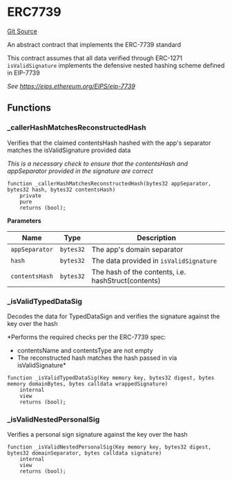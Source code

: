 # ERC7739
[Git Source](https://github.com/Uniswap/minimal-delegation/blob/8189d62a80ed3ac2bd308849641dca52350f024a/src/ERC7739.sol)

An abstract contract that implements the ERC-7739 standard

This contract assumes that all data verified through ERC-1271 `isValidSignature` implements the defensive nested hashing scheme defined in EIP-7739

*See https://eips.ethereum.org/EIPS/eip-7739*


## Functions
### _callerHashMatchesReconstructedHash

Verifies that the claimed contentsHash hashed with the app's separator matches the isValidSignature provided data

*This is a necessary check to ensure that the contentsHash and appSeparator provided in the signature are correct*


```solidity
function _callerHashMatchesReconstructedHash(bytes32 appSeparator, bytes32 hash, bytes32 contentsHash)
    private
    pure
    returns (bool);
```
**Parameters**

|Name|Type|Description|
|----|----|-----------|
|`appSeparator`|`bytes32`|The app's domain separator|
|`hash`|`bytes32`|The data provided in `isValidSignature`|
|`contentsHash`|`bytes32`|The hash of the contents, i.e. hashStruct(contents)|


### _isValidTypedDataSig

Decodes the data for TypedDataSign and verifies the signature against the key over the hash

*Performs the required checks per the ERC-7739 spec:
- contentsName and contentsType are not empty
- The reconstructed hash matches the hash passed in via isValidSignature*


```solidity
function _isValidTypedDataSig(Key memory key, bytes32 digest, bytes memory domainBytes, bytes calldata wrappedSignature)
    internal
    view
    returns (bool);
```

### _isValidNestedPersonalSig

Verifies a personal sign signature against the key over the hash


```solidity
function _isValidNestedPersonalSig(Key memory key, bytes32 digest, bytes32 domainSeparator, bytes calldata signature)
    internal
    view
    returns (bool);
```

